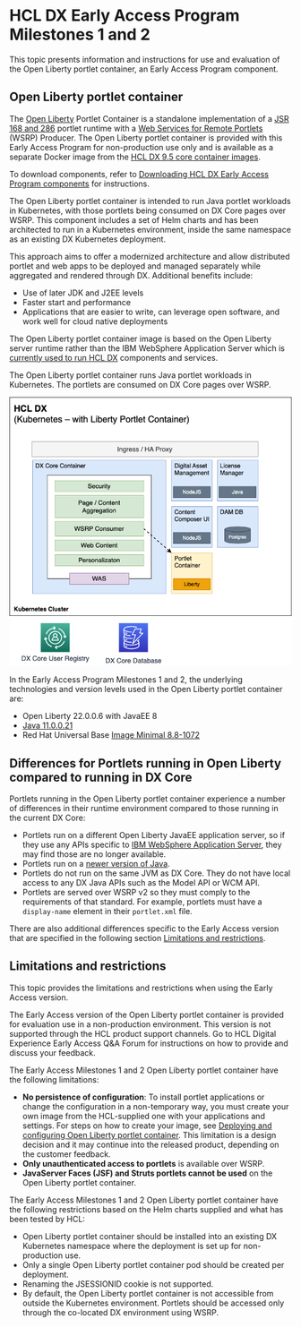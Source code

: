 # HCL DX Early Access Program Milestones 1 and 2

This topic presents information and instructions for use and evaluation of the Open Liberty portlet container, an Early Access Program component.

## Open Liberty portlet container 

The [Open Liberty](https://openliberty.io) Portlet Container is a standalone implementation of a [JSR 168 and 286](https://jcp.org/en/jsr/detail?id=286) portlet runtime with a [Web Services for Remote Portlets](https://docs.oasis-open.org/wsrp/v2/wsrp-2.0-spec.html) (WSRP) Producer. The Open Liberty portlet container is provided with this Early Access Program for non-production use only and is available as a separate Docker image from the [HCL DX 9.5 core container images](../deployment/install/container/image_list.md). 

To download components, refer to [Downloading HCL DX Early Access Program components](download_eap_components.md) for instructions.

The Open Liberty portlet container is intended to run Java portlet workloads in Kubernetes, with those portlets being consumed on DX Core pages over WSRP. This component includes a set of Helm charts and has been architected to run in a Kubernetes environment, inside the same namespace as an existing DX Kubernetes deployment.

This approach aims to offer a modernized architecture and allow distributed portlet and web apps to be deployed and managed separately while aggregated and rendered through DX. Additional benefits include:

- Use of later JDK and J2EE levels
- Faster start and performance
- Applications that are easier to write, can leverage open software, and work well for cloud native deployments

The Open Liberty portlet container image is based on the Open Liberty server runtime rather than the IBM WebSphere Application Server which is [currently used to run HCL DX](../get_started/system_requirements/traditional/supported_config.md) components and services. 

The Open Liberty portlet container runs Java portlet workloads in Kubernetes. The portlets are consumed on DX Core pages over WSRP.

![Open Liberty portlet container Architecture](../images/open_liberty_portlet_container.png)

In the Early Access Program Milestones 1 and 2, the underlying technologies and version levels used in the Open Liberty portlet container are:

- Open Liberty 22.0.0.6 with JavaEE 8
- [Java 11.0.0.21](https://www.oracle.com/java/technologies/javase/11-0-21-relnotes.html)
- Red Hat Universal Base [Image Minimal 8.8-1072](https://catalog.redhat.com/software/containers/ubi8/ubi-minimal/5c359a62bed8bd75a2c3fba8?architecture=amd64&image=6541c626134440daf5b30636)

<!--It is anticipated that these version levels will be increased before general release.-->

## Differences for Portlets running in Open Liberty compared to running in DX Core

Portlets running in the Open Liberty portlet container experience a number of differences in their runtime environment compared to those running in the current DX Core:

- Portlets run on a different Open Liberty JavaEE application server, so if they use any APIs specific to [IBM WebSphere Application Server](https://www.ibm.com/products/websphere-application-server?utm_content=SRCWW&p1=Search&p4=43700074488257595&p5=e&gclid=Cj0KCQiAhc-sBhCEARIsAOVwHuT7kzKartxoc4rNstOV88KzDpVRffjM8MWo_9UMQ2iycxgKSuOYvlAaAnuiEALw_wcB&gclsrc=aw.ds), they may find those are no longer available.
- Portlets run on a [newer version of Java](https://www.oracle.com/java/technologies/javase/11-0-21-relnotes.html).
- Portlets do not run on the same JVM as DX Core. They do not have local access to any DX Java APIs such as the Model API or WCM API.
- Portlets are served over WSRP v2 so they must comply to the requirements of that standard. For example, portlets must have a `display-name` element in their `portlet.xml` file.

There are also additional differences specific to the Early Access version that are specified in the following section [Limitations and restrictions](#limitations-and-restrictions).

## Limitations and restrictions

This topic provides the limitations and restrictions when using the Early Access version. 

The Early Access version of the Open Liberty portlet container is provided for evaluation use in a non-production environment. This version is not supported through the HCL product support channels. Go to HCL Digital Experience Early Access Q&A Forum for instructions on how to provide and discuss your feedback. 

The Early Access Milestones 1 and 2 Open Liberty portlet container have the following limitations:

- **No persistence of configuration**: To install portlet applications or change the configuration in a non-temporary way, you must create your own image from the HCL-supplied one with your applications and settings. For steps on how to create your image, see [Deploying and configuring Open Liberty portlet container](deploy_config_eap.md). This limitation is a design decision and it may continue into the released product, depending on the customer feedback.
- **Only unauthenticated access to portlets** is available over WSRP.
- **JavaServer Faces (JSF) and Struts portlets cannot be used** on the Open Liberty portlet container.

The Early Access Milestones 1 and 2 Open Liberty portlet container have the following restrictions based on the Helm charts supplied and what has been tested by HCL:

- Open Liberty portlet container should be installed into an existing DX Kubernetes namespace where the deployment is set up for non-production use.
- Only a single Open Liberty portlet container pod should be created per deployment.
- Renaming the JSESSIONID cookie is not supported.
- By default, the Open Liberty portlet container is not accessible from outside the Kubernetes environment. Portlets should be accessed only through the co-located DX environment using WSRP.


